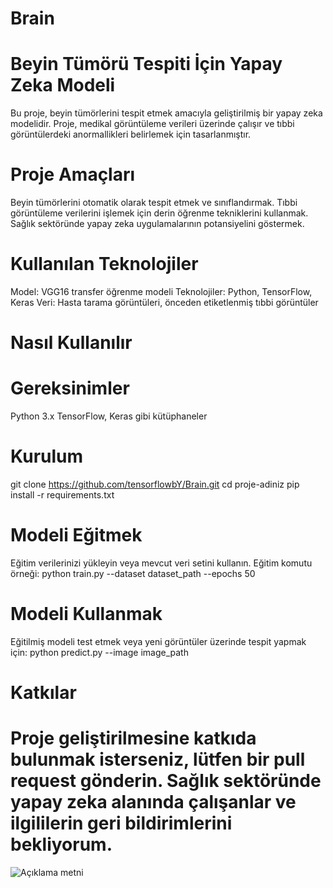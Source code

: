 # Brain
 
# Beyin Tümörü Tespiti İçin Yapay Zeka Modeli
Bu proje, beyin tümörlerini tespit etmek amacıyla geliştirilmiş bir yapay zeka modelidir. Proje, medikal görüntüleme verileri üzerinde çalışır ve tıbbi görüntülerdeki anormallikleri belirlemek için tasarlanmıştır.

# Proje Amaçları
 Beyin tümörlerini otomatik olarak tespit etmek ve sınıflandırmak.
 Tıbbi görüntüleme verilerini işlemek için derin öğrenme tekniklerini kullanmak.
 Sağlık sektöründe yapay zeka uygulamalarının potansiyelini göstermek.

# Kullanılan Teknolojiler
 Model: VGG16 transfer öğrenme modeli
 Teknolojiler: Python, TensorFlow, Keras
 Veri: Hasta tarama görüntüleri, önceden etiketlenmiş tıbbi görüntüler

# Nasıl Kullanılır

# Gereksinimler

 Python 3.x
 TensorFlow, Keras gibi kütüphaneler

# Kurulum
 git clone https://github.com/tensorflowbY/Brain.git
 cd proje-adiniz
 pip install -r requirements.txt
 
# Modeli Eğitmek

 Eğitim verilerinizi yükleyin veya mevcut veri setini kullanın.
 Eğitim komutu örneği:
 python train.py --dataset dataset_path --epochs 50
 
# Modeli Kullanmak

 Eğitilmiş modeli test etmek veya yeni görüntüler üzerinde tespit yapmak için:
 python predict.py --image image_path

# Katkılar
# Proje geliştirilmesine katkıda bulunmak isterseniz, lütfen bir pull request gönderin. Sağlık sektöründe yapay zeka alanında çalışanlar ve ilgililerin geri bildirimlerini bekliyorum.




![Açıklama metni](path/to/your/image.png)

